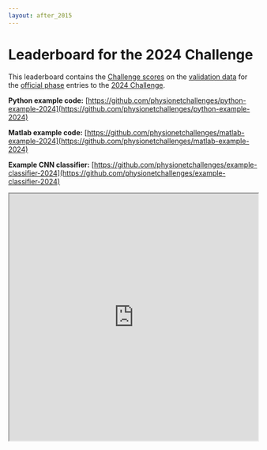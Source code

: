 ```yaml
---
layout: after_2015
---
```


# Leaderboard for the 2024 Challenge

This leaderboard contains the [Challenge scores](../#scoring) on the [validation data](../#data) for the [official phase](../#rules) entries to the [2024 Challenge](../).

**Python example code:** [https://github.com/physionetchallenges/python-example-2024](https://github.com/physionetchallenges/python-example-2024)

**Matlab example code:** [https://github.com/physionetchallenges/matlab-example-2024](https://github.com/physionetchallenges/matlab-example-2024)

**Example CNN classifier:** [https://github.com/physionetchallenges/example-classifier-2024](https://github.com/physionetchallenges/example-classifier-2024)

<iframe width="100%" height="500" src="https://docs.google.com/spreadsheets/d/e/2PACX-1vRxoN5oxymRHNa5XFjautP0Jn6BqtrX8gVkoW6M3FPzEYvi8ma-7sF9-ftU8gwkX2XCcunkYbCxdO3E/pubhtml?rm=minimal&amp;gid=1894271459&amp;gid=2117462787&amp;single=false&amp;widget=true&amp;headers=false"></iframe>

